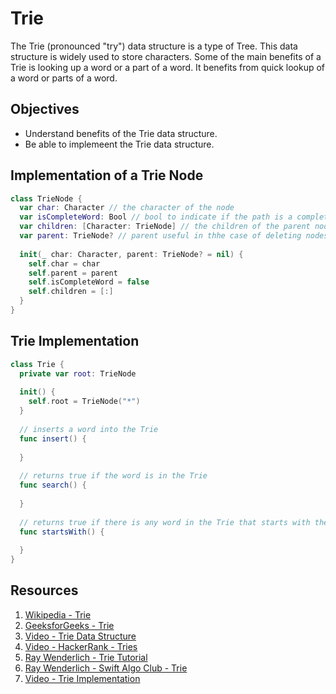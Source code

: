 # Trie

The Trie (pronounced "try") data structure is a type of Tree. This data structure is widely used to store characters. Some of the main benefits of a Trie is looking up a word or a part of a word. It benefits from quick lookup of a word or parts of a word.  

## Objectives

* Understand benefits of the Trie data structure.
* Be able to implemeent the Trie data structure.

## Implementation of a Trie Node 

```swift 
class TrieNode {
  var char: Character // the character of the node
  var isCompleteWord: Bool // bool to indicate if the path is a complete word
  var children: [Character: TrieNode] // the children of the parent node
  var parent: TrieNode? // parent useful in thhe case of deleting nodes
  
  init(_ char: Character, parent: TrieNode? = nil) {
    self.char = char
    self.parent = parent
    self.isCompleteWord = false
    self.children = [:]
  }
}
```

## Trie Implementation 

```swift 
class Trie {
  private var root: TrieNode
  
  init() {
    self.root = TrieNode("*")
  }
  
  // inserts a word into the Trie
  func insert() {
    
  }
  
  // returns true if the word is in the Trie
  func search() {
    
  }
  
  // returns true if there is any word in the Trie that starts with the given prefix
  func startsWith() {
    
  }
}
```

## Resources 

1. [Wikipedia - Trie](https://en.wikipedia.org/wiki/Trie)
2. [GeeksforGeeks - Trie](https://www.geeksforgeeks.org/trie-insert-and-search/)
3. [Video - Trie Data Structure](https://www.youtube.com/watch?v=-urNrIAQnNo)
4. [Video - HackerRank - Tries](https://youtu.be/zIjfhVPRZCg)
5. [Ray Wenderlich - Trie Tutorial](https://www.raywenderlich.com/892-swift-algorithm-club-swift-trie-data-structure)
6. [Ray Wenderlich - Swift Algo Club - Trie]( https://github.com/raywenderlich/swift-algorithm-club/tree/master/Trie)
7. [Video - Trie Implementation](https://www.youtube.com/watch?v=giiaIofn31A)
